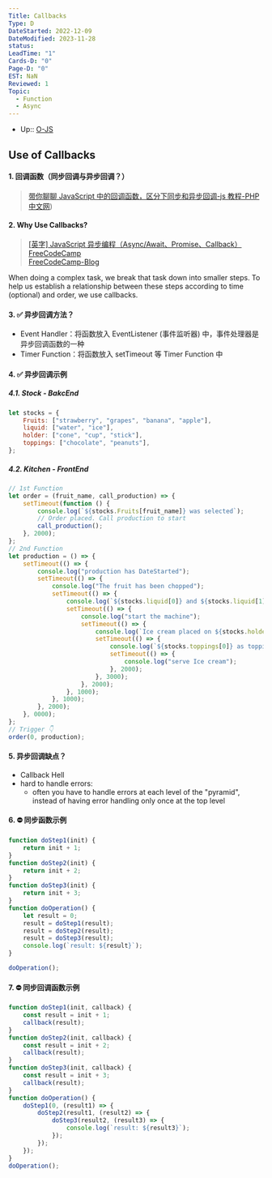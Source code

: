```yaml
---
Title: Callbacks
Type: D
DateStarted: 2022-12-09
DateModified: 2023-11-28
status: 
LeadTime: "1"
Cards-D: "0"
Page-D: "0"
EST: NaN
Reviewed: 1
Topic:
  - Function
  - Async
---
```

- Up:: [O-JS](O-JS.md)
## Use of Callbacks

#### 1. 回调函数（同步回调与异步回调？）

> [带你聊聊 JavaScript 中的回调函数，区分下同步和异步回调-js 教程-PHP 中文网](https://www.php.cn/js-tutorial-486539.html))

#### 2. Why Use Callbacks?

> [[英字] JavaScript 异步编程（Async/Await、Promise、Callback）FreeCodeCamp](https://www.bilibili.com/video/BV1g44y1z7N3/?spm_id_from=333.788.recommend_more_video.4&vd_source=be278a4cfd00a5f72dcf153eaca79333)  
> [FreeCodeCamp-Blog](https://www.freecodecamp.org/news/javascript-async-await-tutorial-learn-callbacks-promises-async-await-by-making-icecream/)

When doing a complex task, we break that task down into smaller steps. To help us establish a relationship between these steps according to time (optional) and order, we use callbacks.

#### 3. ✅ 异步回调方法？

- Event Handler：将函数放入 EventListener (事件监听器) 中，事件处理器是异步回调函数的一种
- Timer Function：将函数放入 setTimeout 等 Timer Function 中

#### 4. ✅ 异步回调示例

##### 4.1. Stock - BakcEnd

```javascript
let stocks = {
	Fruits: ["strawberry", "grapes", "banana", "apple"],
	liquid: ["water", "ice"],
	holder: ["cone", "cup", "stick"],
	toppings: ["chocolate", "peanuts"],
};
```

##### 4.2. Kitchen - FrontEnd

```javascript
// 1st Function
let order = (fruit_name, call_production) => {
	setTimeout(function () {
		console.log(`${stocks.Fruits[fruit_name]} was selected`);
		// Order placed. Call production to start
		call_production();
	}, 2000);
};
// 2nd Function
let production = () => {
	setTimeout(() => {
		console.log("production has DateStarted");
		setTimeout(() => {
			console.log("The fruit has been chopped");
			setTimeout(() => {
				console.log(`${stocks.liquid[0]} and ${stocks.liquid[1]} Added`);
				setTimeout(() => {
					console.log("start the machine");
					setTimeout(() => {
						console.log(`Ice cream placed on ${stocks.holder[1]}`);
						setTimeout(() => {
							console.log(`${stocks.toppings[0]} as toppings`);
							setTimeout(() => {
								console.log("serve Ice cream");
							}, 2000);
						}, 3000);
					}, 2000);
				}, 1000);
			}, 1000);
		}, 2000);
	}, 0000);
};
// Trigger 👇
order(0, production);
```

#### 5. 异步回调缺点？

- Callback Hell
- hard to handle errors:
	- often you have to handle errors at each level of the "pyramid", instead of having error handling only once at the top level

#### 6. ⛔ 同步函数示例

```js
function doStep1(init) {
	return init + 1;
}
function doStep2(init) {
	return init + 2;
}
function doStep3(init) {
	return init + 3;
}
function doOperation() {
	let result = 0;
	result = doStep1(result);
	result = doStep2(result);
	result = doStep3(result);
	console.log(`result: ${result}`);
}

doOperation();
```

#### 7. ⛔ 同步回调函数示例

```js
function doStep1(init, callback) {
	const result = init + 1;
	callback(result);
}
function doStep2(init, callback) {
	const result = init + 2;
	callback(result);
}
function doStep3(init, callback) {
	const result = init + 3;
	callback(result);
}
function doOperation() {
	doStep1(0, (result1) => {
		doStep2(result1, (result2) => {
			doStep3(result2, (result3) => {
				console.log(`result: ${result3}`);
			});
		});
	});
}
doOperation();
```
